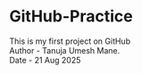 # GitHub-Practice
This is my first project on GitHub
<br>
Author - Tanuja Umesh Mane.
<br>
Date - 21 Aug 2025
